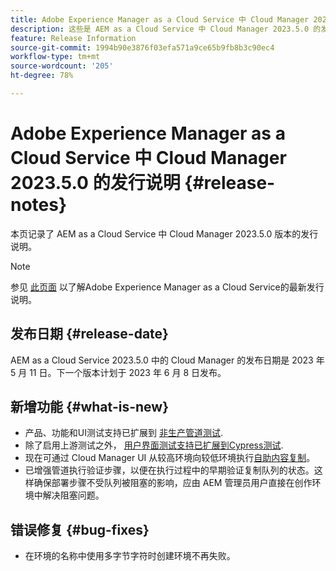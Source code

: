 ```yaml
---
title: Adobe Experience Manager as a Cloud Service 中 Cloud Manager 2023.5.0 的发行说明
description: 这些是 AEM as a Cloud Service 中 Cloud Manager 2023.5.0 的发行说明。
feature: Release Information
source-git-commit: 1994b90e3876f03efa571a9ce65b9fb8b3c90ec4
workflow-type: tm+mt
source-wordcount: '205'
ht-degree: 78%

---
```



# Adobe Experience Manager as a Cloud Service 中 Cloud Manager 2023.5.0 的发行说明 {#release-notes}

本页记录了 AEM as a Cloud Service 中 Cloud Manager 2023.5.0 版本的发行说明。

>[!NOTE]
>
>参见 [此页面](/help/release-notes/release-notes-cloud/release-notes-current.md) 以了解Adobe Experience Manager as a Cloud Service的最新发行说明。

## 发布日期 {#release-date}

AEM as a Cloud Service 2023.5.0 中的 Cloud Manager 的发布日期是 2023 年 5 月 11 日。下一个版本计划于 2023 年 6 月 8 日发布。

## 新增功能 {#what-is-new}

* 产品、功能和UI测试支持已扩展到 [非生产管道测试](/help/implementing/cloud-manager/configuring-pipelines/configuring-non-production-pipelines.md).
* 除了启用上游测试之外， [用户界面测试支持已扩展到Cypress测试](/help/implementing/cloud-manager/ui-testing.md).
* 现在可通过 Cloud Manager UI 从较高环境向较低环境执行[自助内容复制](/help/implementing/developing/tools/content-copy.md)。
* 已增强管道执行验证步骤，以便在执行过程中的早期验证复制队列的状态。这样确保部署步骤不受队列被阻塞的影响，应由 AEM 管理员用户直接在创作环境中解决阻塞问题。

## 错误修复 {#bug-fixes}

* 在环境的名称中使用多字节字符时创建环境不再失败。
